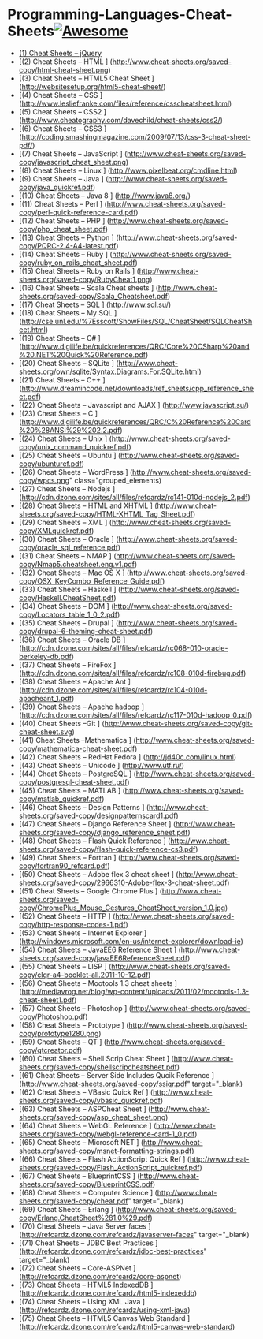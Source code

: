 # Programming-Languages-Cheat-Sheets[![Awesome](https://cdn.rawgit.com/sindresorhus/awesome/d7305f38d29fed78fa85652e3a63e154dd8e8829/media/badge.svg)](https://github.com/sindresorhus/awesome)
* [(1)  Cheat Sheets – jQuery ](http://www.cheat-sheets.org/saved-copy/jQuery-1.5-Visual-Cheat-Sheet.pdf) 
* [(2)  Cheat Sheets – HTML ] (http://www.cheat-sheets.org/saved-copy/html-cheat-sheet.png)
* [(3)  Cheat Sheets – HTML5 Cheat Sheet ] (http://websitesetup.org/html5-cheat-sheet/)
* [(4)  Cheat Sheets – CSS ] (http://www.lesliefranke.com/files/reference/csscheatsheet.html)
* [(5)  Cheat Sheets – CSS2 ] (http://www.cheatography.com/davechild/cheat-sheets/css2/)
* [(6)  Cheat Sheets – CSS3 ] (http://coding.smashingmagazine.com/2009/07/13/css-3-cheat-sheet-pdf/)
* [(7)  Cheat Sheets – JavaScript ] (http://www.cheat-sheets.org/saved-copy/javascript_cheat_sheet.png)
* [(8)  Cheat Sheets – Linux ] (http://www.pixelbeat.org/cmdline.html)
* [(9)  Cheat Sheets –  Java ] (http://www.cheat-sheets.org/saved-copy/java_quickref.pdf)
* [(10) Cheat Sheets – Java 8 ] (http://www.java8.org/)
* [(11) Cheat Sheets – Perl ] (http://www.cheat-sheets.org/saved-copy/perl-quick-reference-card.pdf)
* [(12) Cheat Sheets – PHP ] (http://www.cheat-sheets.org/saved-copy/php_cheat_sheet.pdf)
* [(13) Cheat Sheets – Python ] (http://www.cheat-sheets.org/saved-copy/PQRC-2.4-A4-latest.pdf)
* [(14) Cheat Sheets – Ruby ] (http://www.cheat-sheets.org/saved-copy/ruby_on_rails_cheat_sheet.pdf)
* [(15) Cheat Sheets – Ruby on Rails ] (http://www.cheat-sheets.org/saved-copy/RubyCheat1.png)
* [(16) Cheat Sheets – Scala Cheat sheets  ] (http://www.cheat-sheets.org/saved-copy/Scala_Cheatsheet.pdf)
* [(17) Cheat Sheets – SQL ] (http://www.sql.su/)
* [(18) Cheat Sheets – My SQL ] (http://cse.unl.edu/%7Esscott/ShowFiles/SQL/CheatSheet/SQLCheatSheet.html)
* [(19) Cheat Sheets – C# ] (http://www.digilife.be/quickreferences/QRC/Core%20CSharp%20and%20.NET%20Quick%20Reference.pdf)
* [(20) Cheat Sheets – SQLite ] (http://www.cheat-sheets.org/own/sqlite/Syntax.Diagrams.For.SQLite.html)
* [(21) Cheat Sheets – C++ ] (http://www.dreamincode.net/downloads/ref_sheets/cpp_reference_sheet.pdf)
* [(22) Cheat Sheets – Javascript and AJAX ] (http://www.javascript.su/) 
* [(23) Cheat Sheets – C ] (http://www.digilife.be/quickreferences/QRC/C%20Reference%20Card%20%28ANSI%29%202.2.pdf)
* [(24) Cheat Sheets – Unix ] (http://www.cheat-sheets.org/saved-copy/unix_command_quickref.pdf)
* [(25) Cheat Sheets – Ubuntu ] (http://www.cheat-sheets.org/saved-copy/ubunturef.pdf)
* [(26) Cheat Sheets – WordPress ] (http://www.cheat-sheets.org/saved-copy/wpcs.png" class="grouped_elements)
* [(27) Cheat Sheets – Nodejs ] (http://cdn.dzone.com/sites/all/files/refcardz/rc141-010d-nodejs_2.pdf)
* [(28) Cheat Sheets –  HTML and XHTML ] (http://www.cheat-sheets.org/saved-copy/HTML-XHTML_Tag_Sheet.pdf)
* [(29) Cheat Sheets – XML ] (http://www.cheat-sheets.org/saved-copy/XMLquickref.pdf)
* [(30) Cheat Sheets – Oracle ] (http://www.cheat-sheets.org/saved-copy/oracle_sql_reference.pdf)
* [(31) Cheat Sheets – NMAP ] (http://www.cheat-sheets.org/saved-copy/Nmap5.cheatsheet.eng.v1.pdf)
* [(32) Cheat Sheets – Mac OS X ] (http://www.cheat-sheets.org/saved-copy/OSX_KeyCombo_Reference_Guide.pdf)
* [(33) Cheat Sheets – Haskell ] (http://www.cheat-sheets.org/saved-copy/Haskell.CheatSheet.pdf)
* [(34) Cheat Sheets – DOM ] (http://www.cheat-sheets.org/saved-copy/Locators_table_1_0_2.pdf)
* [(35) Cheat Sheets – Drupal ] (http://www.cheat-sheets.org/saved-copy/drupal-6-theming-cheat-sheet.pdf)
* [(36) Cheat Sheets – Oracle DB  ] (http://cdn.dzone.com/sites/all/files/refcardz/rc068-010-oracle-berkeley-db.pdf)
* [(37) Cheat Sheets – FireFox  ] (http://cdn.dzone.com/sites/all/files/refcardz/rc108-010d-firebug.pdf)
* [(38) Cheat Sheets – Apache Ant ] (http://cdn.dzone.com/sites/all/files/refcardz/rc104-010d-apacheant_1.pdf)
* [(39) Cheat Sheets – Apache hadoop ] (http://cdn.dzone.com/sites/all/files/refcardz/rc117-010d-hadoop_0.pdf)
* [(40) Cheat Sheets –Git ] (http://www.cheat-sheets.org/saved-copy/git-cheat-sheet.svg)
* [(41) Cheat Sheets –Mathematica ] (http://www.cheat-sheets.org/saved-copy/mathematica-cheat-sheet.pdf)
* [(42) Cheat Sheets – RedHat Fedora ] (http://jd40c.com/linux.html)
* [(43) Cheat Sheets – Unicode ] (http://www.utf.ru/)
* [(44) Cheat Sheets – PostgreSQL ] (http://www.cheat-sheets.org/saved-copy/postgresql-cheat-sheet.pdf)
* [(45) Cheat Sheets – MATLAB ] (http://www.cheat-sheets.org/saved-copy/matlab_quickref.pdf)
* [(46) Cheat Sheets – Design Patterns ] (http://www.cheat-sheets.org/saved-copy/designpatternscard1.pdf)
* [(47) Cheat Sheets – Django Reference Sheet ] (http://www.cheat-sheets.org/saved-copy/django_reference_sheet.pdf)
* [(48) Cheat Sheets – Flash Quick Reference ] (http://www.cheat-sheets.org/saved-copy/flash-quick-reference-cs3.pdf)
* [(49) Cheat Sheets – Fortran ] (http://www.cheat-sheets.org/saved-copy/fortran90_refcard.pdf)
* [(50) Cheat Sheets – Adobe flex 3 cheat sheet ] (http://www.cheat-sheets.org/saved-copy/2966310-Adobe-flex-3-cheat-sheet.pdf)
* [(51) Cheat Sheets – Google Chrome Plus ] (http://www.cheat-sheets.org/saved-copy/ChromePlus_Mouse_Gestures_CheatSheet_version_1.0.jpg)
* [(52) Cheat Sheets – HTTP ] (http://www.cheat-sheets.org/saved-copy/http-response-codes-1.pdf)
* [(53) Cheat Sheets – Internet Explorer ] (http://windows.microsoft.com/en-us/internet-explorer/download-ie)
* [(54) Cheat Sheets – JavaEE6 Reference Sheet ] (http://www.cheat-sheets.org/saved-copy/javaEE6ReferenceSheet.pdf)
* [(55) Cheat Sheets – LISP ] (http://www.cheat-sheets.org/saved-copy/clqr-a4-booklet-all.2011-10-12.pdf)
* [(56) Cheat Sheets – Mootools 1.3 cheat sheets ] (http://mediavrog.net/blog/wp-content/uploads/2011/02/mootools-1.3-cheat-sheet1.pdf)
* [(57) Cheat Sheets – Photoshop ] (http://www.cheat-sheets.org/saved-copy/Photoshop.pdf)
* [(58) Cheat Sheets – Prototype ] (http://www.cheat-sheets.org/saved-copy/prototype1280.png)
* [(59) Cheat Sheets – QT ] (http://www.cheat-sheets.org/saved-copy/qtcreator.pdf)
* [(60) Cheat Sheets – Shell Scrip Cheat Sheet ] (http://www.cheat-sheets.org/saved-copy/shellscripcheatsheet.pdf)
* [(61) Cheat Sheets – Server Side Includes Qucik Reference ] (http://www.cheat-sheets.org/saved-copy/ssiqr.pdf" target="_blank)
* [(62) Cheat Sheets – VBasic Quick Ref ] (http://www.cheat-sheets.org/saved-copy/vbasic_quickref.pdf)
* [(63) Cheat Sheets – ASPCheat Sheet ] (http://www.cheat-sheets.org/saved-copy/asp_cheat_sheet.png)
* [(64) Cheat Sheets – WebGL Reference ] (http://www.cheat-sheets.org/saved-copy/webgl-reference-card-1_0.pdf)
* [(65) Cheat Sheets – Microsoft NET ] (http://www.cheat-sheets.org/saved-copy/msnet-formatting-strings.pdf)
* [(66) Cheat Sheets – Flash ActionScript Quick Ref ] (http://www.cheat-sheets.org/saved-copy/Flash_ActionScript_quickref.pdf)
* [(67) Cheat Sheets – BlueprintCSS ] (http://www.cheat-sheets.org/saved-copy/BlueprintCSS.pdf)
* [(68) Cheat Sheets – Computer Science ] (http://www.cheat-sheets.org/saved-copy/cheat.pdf" target="_blank)
* [(69) Cheat Sheets – Erlang ] (http://www.cheat-sheets.org/saved-copy/Erlang.CheatSheet%281.0%29.pdf)
* [(70) Cheat Sheets – Java Server faces ] (http://refcardz.dzone.com/refcardz/javaserver-faces" target="_blank) 
* [(71) Cheat Sheets – JDBC Best Practices ] (http://refcardz.dzone.com/refcardz/jdbc-best-practices" target="_blank)
* [(72) Cheat Sheets – Core-ASPNet ] (http://refcardz.dzone.com/refcardz/core-aspnet)
* [(73) Cheat Sheets – HTML5 IndexedDB ] (http://refcardz.dzone.com/refcardz/html5-indexeddb)
* [(74) Cheat Sheets – Using XML Java ] (http://refcardz.dzone.com/refcardz/using-xml-java)
* [(75) Cheat Sheets – HTML5 Canvas Web Standard ] (http://refcardz.dzone.com/refcardz/html5-canvas-web-standard)
